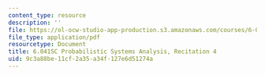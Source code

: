 ```yaml
---
content_type: resource
description: ''
file: https://ol-ocw-studio-app-production.s3.amazonaws.com/courses/6-041sc-probabilistic-systems-analysis-and-applied-probability-fall-2013/9c3a88be11cf2a35a34f127e6d51274a_MIT6_041SCF13_rec04.pdf
file_type: application/pdf
resourcetype: Document
title: 6.041SC Probabilistic Systems Analysis, Recitation 4
uid: 9c3a88be-11cf-2a35-a34f-127e6d51274a
---
```

